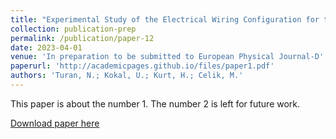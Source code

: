 ```yaml
---
title: "Experimental Study of the Electrical Wiring Configuration for the Vacuum Chamber Testing of the HK40 Hall Thruster"
collection: publication-prep
permalink: /publication/paper-12
date: 2023-04-01
venue: 'In preparation to be submitted to European Physical Journal-D'
paperurl: 'http://academicpages.github.io/files/paper1.pdf'
authors: 'Turan, N.; Kokal, U.; Kurt, H.; Celik, M.'
---
```

This paper is about the number 1. The number 2 is left for future work.

[Download paper here](http://academicpages.github.io/files/paper1.pdf)

